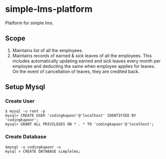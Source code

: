 # simple-lms-platform
Platform for simple lms.

## Scope
1. Maintains list of all the employees.
2. Maintains records of earned & sick leaves of all the employees. This includes automatically updating earned and sick leaves every month per employee and deducting the same when employee applies for leaves. On the event of cancellation of leaves, they are credited back.

## Setup Mysql
### Create User
```
$ mysql -u root -p
mysql> CREATE USER 'codingkapoor'@'localhost' IDENTIFIED BY 'codingkapoor';
mysql> GRANT ALL PRIVILEGES ON * . * TO 'codingkapoor'@'localhost';
```

### Create Database
```
$mysql -u codingkapoor -u
mysql > CREATE DATABASE simplelms;
```
